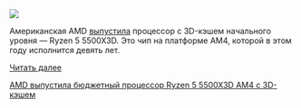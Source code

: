 <!--2025-06-16 12:14:28-->
<div class="yb">
  <div class="rss habr"><img src="https://habrastorage.org/webt/xv/99/es/xv99es_qg3ca7mu6ihpvfnbtgeu.jpeg" /><p>Американская AMD <a href="https://www.amd.com/en/products/processors/desktops/ryzen/5000-series/amd-ryzen-5-5500x3d.html" rel="noopener noreferrer nofollow">выпустила</a> процессор с 3D-кэшем начального уровня — Ryzen 5 5500X3D. Это чип на платформе AM4, которой в этом году исполнится девять лет.</p> <a href="https://habr.com/ru/articles/918820/#habracut">Читать далее</a> <p class="titl"><a href="https://habr.com/ru/news/918820/?utm_source=habrahabr&utm_medium=rss&utm_campaign=918820">AMD выпустила бюджетный процессор Ryzen 5 5500X3D AM4 с 3D-кэшем</a></p></div>
</div>
